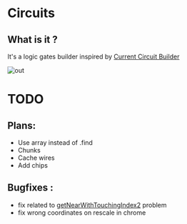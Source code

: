 # Circuits 

## What is it ?

It's a logic gates builder inspired by [Current Circuit Builder](https://m.apkpure.com/current-circuit-builder/tobbe.android.current)


![out](https://user-images.githubusercontent.com/53056797/204164175-07c05b0d-f7f7-44af-a0a4-97097eb609ad.gif)


# TODO 

## Plans: 
* Use array instead of .find 
* Chunks
* Cache wires 
* Add chips

## Bugfixes :
* fix related to [getNearWithTouchingIndex2](./src/engine.ts) problem 
* fix wrong coordinates on rescale in chrome  
